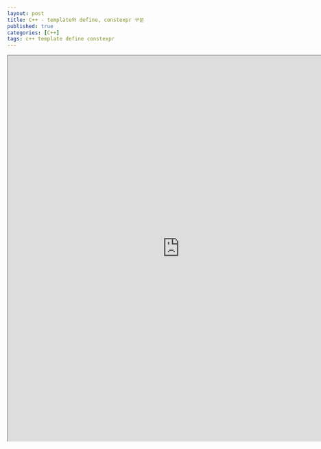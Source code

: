```yaml
---
layout: post
title: C++ - template와 define, constexpr 구분
published: true
categories: [C++]
tags: c++ template define constexpr
---
```

<iframe width="800" height="900" src="https://docs.google.com/document/d/e/2PACX-1vR1DMeeYfs4xzx-PGfmwatZk7I8PrlIv4QRRm5w390NfZDXGi3QpGXfOWUHq-Fadwq1VwtsYfoNZEm9/pub?embedded=true"></iframe>   
  